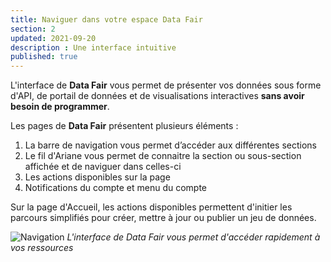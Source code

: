 ```yaml
---
title: Naviguer dans votre espace Data Fair
section: 2
updated: 2021-09-20
description : Une interface intuitive
published: true
---
```


L'interface de **Data Fair** vous permet de présenter vos données sous forme d'API, de portail de données et de visualisations interactives **sans avoir besoin de programmer**.

Les pages de **Data Fair** présentent plusieurs éléments :

1. La barre de navigation vous permet d’accéder aux différentes sections
2. Le fil d'Ariane vous permet de connaitre la section ou sous-section affichée et de naviguer dans celles-ci
3. Les actions disponibles sur la page  
4. Notifications du compte et menu du compte

<p>
</p>

Sur la page d'Accueil, les actions disponibles permettent d'initier les parcours simplifiés pour créer, mettre à jour ou publier un jeu de données.  

![Navigation](./images/user-guide-backoffice/navigation.jpg)
*L'interface de Data Fair vous permet d'accéder rapidement à vos ressources*
